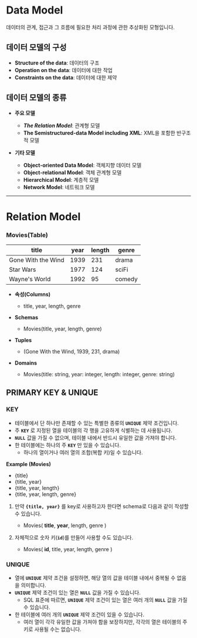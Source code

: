 # Data Model
데이터의 관계, 접근과 그 흐름에 필요한 처리 과정에 관한 추상화된 모형입니다.

## 데이터 모델의 구성

- **Structure of the data**: 데이터의 구조
- **Operation on the data**: 데이터에 대한 작업
- **Constraints on the data**: 데이터에 대한 제약

## 데이터 모델의 종류

- **주요 모델**
    - **_The Relation Model_**: 관계형 모델
    - **The Semistructured-data Model including XML**: XML을 포함한 반구조적 모델

- **기타 모델**
    - **Object-oriented Data Model**: 객체지향 데이터 모델
    - **Object-relational Model**: 객체 관계형 모델
    - **Hierarchical Model**: 계층적 모델
    - **Network Model**: 네트워크 모델

---

# Relation Model

### Movies(Table)
| title | year | length | genre |
| --- | --- | --- | --- |
| Gone With the Wind | 1939 | 231 | drama |
| Star Wars | 1977 | 124 | sciFi |
| Wayne's World | 1992 | 95 | comedy |

- **속성(Columns)**
    - title, year, length, genre

- **Schemas**
    - Movies(title, year, length, genre)

- **Tuples**
    - (Gone With the Wind, 1939, 231, drama)

- **Domains**
    - Movies(title: string, year: integer, length: integer, genre: string)

## PRIMARY KEY & UNIQUE

### KEY

- 테이블에서 단 하나만 존재할 수 있는 특별한 종류의 **`UNIQUE`** 제약 조건입니다.
- 주 **`KEY`** 로 지정된 열을 테이블의 각 행을 고유하게 식별하는 데 사용됩니다.
- **`NULL`** 값을 가질 수 없으며, 테이블 내에서 반드시 유일한 값을 가져야 합니다.
- 한 테이블에는 하나의 주 **`KEY`** 만 있을 수 있습니다.
    - 하나의 열이거나 여러 열의 조합(복합 키)일 수 있습니다.

**Example (Movies)**
- {title}
- {title, year}
- {title, year, length}
- {title, year, length, genre}

1. 만약 **`{title, year}`** 를 key로 사용하고자 한다면 schema로 다음과 같이 작성할 수 있습니다.
    - Movies( **title**, **year**, length, genre )

2. 자체적으로 숫자 키(**`id`**)를 만들어 사용할 수도 있습니다.
    - Movies( **id**, title, year, length, genre )

### UNIQUE

- 열에 **`UNIQUE`** 제약 조건을 설정하면, 해당 열의 값을 테이블 내에서 중복될 수 없음을 의미합니다.
- **`UNIQUE`** 제약 조건이 있는 열은 **`NULL`** 값을 가질 수 있습니다. 
    - SQL 표준에 따르면, **`UNIQUE`** 제약 조건이 있는 열은 여러 개의 **`NULL`** 값을 가질 수 있습니다.
 - 한 테이블에 여러 개의 **`UNIQUE`** 제약 조건이 있을 수 있습니다. 
    - 여러 열이 각각 유일한 값을 가져야 함을 보장하지만, 각각의 열은 테이블의 주 키로 사용될 수는 없습니다.